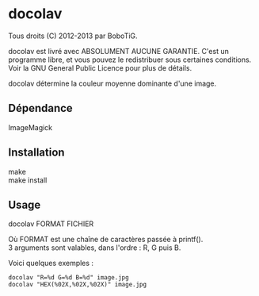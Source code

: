 
docolav
=======

Tous droits (C) 2012-2013 par BoboTiG.
 
docolav est livré avec ABSOLUMENT AUCUNE GARANTIE.
C'est un programme libre, et vous pouvez le redistribuer sous certaines
conditions. Voir la GNU General Public Licence pour plus de détails.

docolav détermine la couleur moyenne dominante d'une image. 


Dépendance
----------

ImageMagick


Installation
------------

make  
make install


Usage
-----

docolav FORMAT FICHIER

Où FORMAT est une chaîne de caractères passée à printf().  
3 arguments sont valables, dans l'ordre : R, G puis B.

Voici quelques exemples :

	docolav "R=%d G=%d B=%d" image.jpg  
	docolav "HEX(%02X,%02X,%02X)" image.jpg
